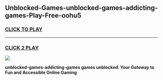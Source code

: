
## Unblocked-Games-unblocked-games-addicting-games-Play-Free-oohu5
<h3>
<a href="https://premium76.site?title=unblocked-games-addicting-games&ref=10A">CLICK TO PLAY</a></h3>
<hr>

<h3>
<a href="https://premium76.site?title=unblocked-games-addicting-games&ref=10A">CLICK 2 PLAY</a>
  
</h3>

<a href="https://premium76.site?title=unblocked-games-addicting-games&ref=10A"><img src="https://clearcache.store/games.png"></a>


**unblocked-games-addicting-games games unblocked: Your Gateway to Fun and Accessible Online Gaming**
